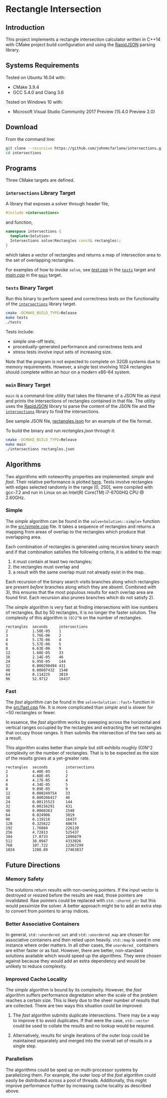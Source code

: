 # Rectangle Intersection

## Introduction

This project implements a rectangle intersection calculator written in C++14 with 
CMake project build configuration and using the 
[RapidJSON](https://github.com/Tencent/rapidjson) parsing library.

## Systems Requirements

Tested on Ubuntu 16.04 with:
* CMake 3.9.4
* GCC 5.4.0 and Clang 3.6

Tested on Windows 10 with:
* Microsoft Visual Studio Community 2017 Preview (15.4.0 Preview 2.0)

## Download

From the command line:

```bash
git clone --recursive https://github.com/johnmcfarlane/intersections.git
cd intersections
```

## Programs

Three CMake targets are defined.

### <a id="lib"></a>`intersections` Library Target

A library that exposes a solver through header file,

```c++
#include <intersections>
```

and function,

```c++
namespace intersections {
  template<Solution>
  Intersections solve(Rectangles const& rectangles);
}
```

which takes a vector of rectangles and returns a map of intersection area to
the set of overlapping rectangles.

For examples of how to invoke `solve`, see [*test.cpp*](src/test.cpp) in the 
[`tests`](#tests) target and [*main.cpp*](src/main.cpp) in the 
[`main`](#main) target.

### <a id="tests"></a>`tests` Binary Target

Run this binary to perform speed and correctness tests on the functionality of
the [`intersections`](#lib) library target.

```sh
cmake -DCMAKE_BUILD_TYPE=Release
make tests
./tests
```

Tests include:

* simple one-off tests;
* procedually-generated performance and correctness tests and
* stress tests involve input sets of increasing size.

Note that the program is not expected to complete on 32GB systems due to 
memory requirements. However, a single test involving 1024 rectangles 
should complete within an hour on a modern x86-64 system.

### <a id="main"></a>`main` Binary Target

`main` is a command-line utility that takes the filename of a JSON file as 
input and prints the intersections of rectangles contained in that file. The 
utility uses the [RapidJSON](https://github.com/Tencent/rapidjson) library to 
parse the content of the JSON file and the [`intersections`](#lib) library to 
find the intersections.

See sample JSON file, [rectangles.json](rectangles.json) for an example of the
file format.

To build the binary and run *rectangles.json* through it:

```sh
cmake -DCMAKE_BUILD_TYPE=Release
make main
./intersections rectangles.json
```

## Algorithms

Two algorithms with noteworthy properties are implemented: *simple* and 
*fast*. Their relative performance is plotted
[here](https://docs.google.com/spreadsheets/d/1Zr6UykZJTgoL-rxxyBQzMffEGO_T62k8K31dmDSbE9Y/edit?usp=sharing).
Tests involve rectangles with edges selected randomly in the range [0, 250], 
were compiled with gcc-7.2 and run in Linux on an Intel(R) Core(TM) i7-6700HQ 
CPU @ 2.60GHz.

### Simple

The *simple* algorithm can be found in the `solve<Solution::simple>` function 
in the [src/simple.cpp](src/simple.cpp) file. It takes a sequence of 
rectangles and returns a mapping from areas of overlap to the rectangles which
produce that overlapping area.

Each combination of rectangles is generated using recursive binary search and 
if that combination satisfies the following criteria, it is added to the map:

1. it must contain at least two rectangles;
2. the rectangles must overlap and
3. a result with the same overlap must not already exist in the map.

Each recursion of the binary search visits branches along which rectangles are
present *before* branches along which they are absent. Combined with 3), this
ensures that the most populous results for each overlap area are found first.
Each recursion also prunes branches which do not satisfy 2).

The *simple* algorithm is very fast at finding intersections with low numbers 
of rectangles. But by 50 rectangles, it is no longer the faster solution. The 
complexity of this algorithm is `(O)2^N` on the number of rectangles.

    rectangles  seconds     intersections
    2           1.58E-05    1
    3           5.76E-06    2
    4           5.17E-06    4
    6           5.57E-06    5
    8           6.63E-06    9
    12          1.68E-05    33
    16          2.14E-05    46
    24          6.95E-05    144
    32          0.000290494 431
    48          0.00607432  1548
    64          0.114225    3819
    96          52.9712     16437

### Fast

The *fast* algorithm can be found in the `solve<Solution::fast>` function in
the [src/fast.cpp](src/fast.cpp) file. It is more complicated than *simple* 
and is slower for ~50 rectangles or fewer. 

In essence, the *fast* algorithm works by sweeping across the horizontal and 
vertical ranges occupied by the rectangles and extracting the set rectangles 
that occupy those ranges. It then submits the intersection of the two sets as
a result.

This algorithm scales better than *simple* but still exhibits roughly (O)N^2 
complexity on the number of rectangles. That is to be expected as the size of 
the results grows at a yet-greater rate.

    rectangles  seconds        intersections
    2           4.40E-05       1
    3           4.68E-05       2
    4           4.17E-05       4
    6           4.34E-05       5
    8           9.09E-05       9
    12          0.000249754    33
    16          0.000206417    46
    24          0.00115523     144
    32          0.00156291     431
    48          0.0068363      1548
    64          0.024906       3819
    96          0.119216       16437
    128         0.325622       48674
    192         1.76884        226120
    256         4.72813        525437
    384         17.0733        1890879
    512         38.0947        4333026
    768         107.722        12367299
    1024        1208.89        27463837

## Future Directions

### Memory Safety

The solutions return results with non-owning pointers. If the input vector is
destroyed or resized before the results are read, those pointers are 
invalidated. Raw pointers could be replaced with `std::shared_ptr` but this 
would pessimize the solver. A better approach might be to add an extra 
step to convert from pointers to array indices.

### Better Associative Containers

In general, `std::unordered_set` and `std::unordered_map` are chosen for
associative containers and then relied upon heavily. `std::map` is used in one
instance where order matters. In all other cases, the `unordered_` containers
are either faster or as fast. However, there are better, non-standard 
solutions available which would speed up the algorithms. They were chosen 
against because they would add an extra dependency and would be unlikely to
reduce complexity.

### Improved Cache Locality

The *simple* algorithm is bound by its complexity. However, the *fast* 
algorithm suffers performance degredation when the scale of the problem 
reaches a certain size. This is likely due to the sheer number of results 
that are collected. There are two ways this situation could be improved:

1. The *fast* algorithm submits duplicate intersections. There may be a way to
   improve it to avoid duplicates. If that were the case, `std::vector` could 
   be used to collate the results and no lookup would be required.

2. Alternatively, results for single iterations of the outer loop could be
   maintained separately and merged into the overall set of results in a 
   single step.

### Parallelism

The algorithms could be sped up on multi-processor systems by parallelizing
them. For example, the outer loop of the *fast* algorithm could easily be
distributed across a pool of threads. Additionally, this might improve 
performance further by increasing cache locality as described above.
